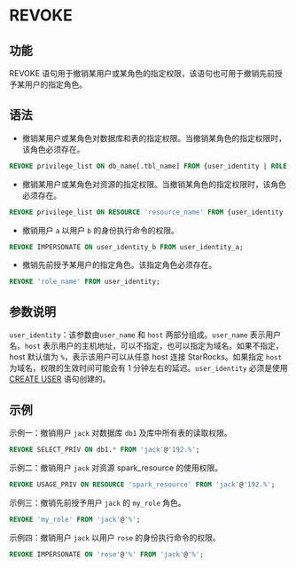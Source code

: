 #  REVOKE

## 功能

REVOKE 语句用于撤销某用户或某角色的指定权限，该语句也可用于撤销先前授予某用户的指定角色。

## 语法

- 撤销某用户或某角色对数据库和表的指定权限。当撤销某角色的指定权限时，该角色必须存在。

```SQL
REVOKE privilege_list ON db_name[.tbl_name] FROM {user_identity | ROLE 'role_name'};
```

- 撤销某用户或某角色对资源的指定权限。当撤销某角色的指定权限时，该角色必须存在。

```SQL
REVOKE privilege_list ON RESOURCE 'resource_name' FROM {user_identity | ROLE 'role_name'};
```

- 撤销用户 `a` 以用户 `b` 的身份执行命令的权限。

```SQL
REVOKE IMPERSONATE ON user_identity_b FROM user_identity_a;
```

- 撤销先前授予某用户的指定角色。该指定角色必须存在。

```SQL
REVOKE 'role_name' FROM user_identity;
```

## 参数说明

`user_identity`：该参数由`user_name` 和 `host` 两部分组成。`user_name` 表示用户名。`host` 表示用户的主机地址，可以不指定，也可以指定为域名。如果不指定，host 默认值为 `%`，表示该用户可以从任意 host 连接 StarRocks。如果指定 `host` 为域名，权限的生效时间可能会有 1 分钟左右的延迟。`user_identity` 必须是使用 [CREATE USER](../sql-reference/sql-statements/account-management/CREATE%20USER) 语句创建的。

## 示例

示例一：撤销用户 `jack` 对数据库 `db1` 及库中所有表的读取权限。

```SQL
REVOKE SELECT_PRIV ON db1.* FROM 'jack'@'192.%';
```

示例二：撤销用户 `jack` 对资源 spark_resource 的使用权限。

```SQL
REVOKE USAGE_PRIV ON RESOURCE 'spark_resource' FROM 'jack'@'192.%';
```

示例三：撤销先前授予用户 `jack` 的 `my_role` 角色。

```SQL
REVOKE 'my_role' FROM 'jack'@'%';
```

示例四：撤销用户 `jack` 以用户 `rose` 的身份执行命令的权限。

```SQL
REVOKE IMPERSONATE ON 'rose'@'%' FROM 'jack'@'%';
```
